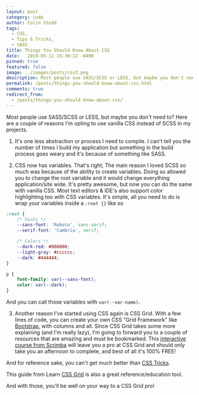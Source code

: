 ```yaml
---
layout: post
category: code
author: Colin Stodd
tags:
  - CSS,
  - Tips & Tricks,
  - SASS
title: Things You Should Know About CSS
date:   2019-05-12 15:30:12 -0400
pinned: true
featured: false
image: ../images/posts/css3.png
description: Most people use SASS/SCSS or LESS, but maybe you don't need to? Here are a couple of reasons I'm opting to use vanilla CSS instead of SCSS in my projects
permalink: /posts/things-you-should-know-about-css.html
comments: true
redirect_from:
  - /posts/things-you-should-know-about-css/
---
```


Most people use SASS/SCSS or LESS,  but maybe you don't need to?  Here are a couple of reasons I'm opting to use vanilla CSS instead of SCSS in my projects.

1. It's one less abstraction or process I need to compile. I can't tell you the number of times I build my application but something in the build process goes weary and it's because of something like SASS.

2. CSS now has variables.  That's right; The main reason I loved SCSS so much was because of the ability to create variables. Doing so allowed you to change the root variable and it would change everything application/site wide. It's pretty awesome, but now you can do the same with vanilla CSS. Most text editors & IDE's also support color highlighting too with CSS variables. It's simple, all you need to do is wrap your variables inside a `:root {}` like so


```css
:root {
    /* Fonts */
    --sans-font: 'Roboto', sans-serif;
    --serif-font: 'Cambria', serif;

    /* Colors */
    --dark-red: #860000;
    --light-gray: #cccccc;
    --dark: #444444;
}

p {
    font-family: var(--sans-font);
    color: var(--dark);
}
```


And you can call those variables with `var(--var-name)`.

3. Another reason I've started using CSS again is CSS Grid. With a few lines of code, you can create your own CSS "Grid Framework" like [Bootstrap](https://getbootstrap.com/), with columns and all. Since CSS Grid takes some more explaining (and I'm really lazy), I'm going to forward you to a couple of resources that are amazing and must be bookmarked. This [interactive course from Scrimba](https://scrimba.com/g/gR8PTE) will leave you a pro at CSS Grid and should only take you an afternoon to complete, and best of all it's 100% FREE!

And for reference sake, you can't get much better than [CSS Tricks](https://css-tricks.com/snippets/css/complete-guide-grid/).

This guide from Learn [CSS Grid](https://learncssgrid.com/) is also a great reference/education tool.

And with those, you'll be well on your way to a CSS Grid pro!
